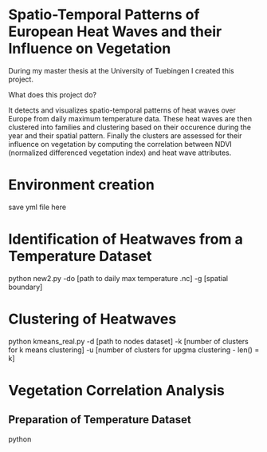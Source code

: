 # Spatio-Temporal Patterns of European Heat Waves and their Influence on Vegetation

During my master thesis at the University of Tuebingen I created this project.

What does this project do? 

It detects and visualizes spatio-temporal patterns of heat waves over Europe from daily maximum temperature data. These heat waves are then clustered into families and clustering based on their occurence during the year and their spatial pattern. Finally the clusters are assessed for their influence on vegetation by computing the correlation between NDVI (normalized differenced vegetation index) and heat wave attributes.

# Environment creation

save yml file here

# Identification of Heatwaves from a Temperature Dataset

python new2.py -do [path to daily max temperature .nc] -g [spatial boundary]

# Clustering of Heatwaves

python kmeans_real.py -d [path to nodes dataset] -k [number of clusters for k means clustering] -u [number of clusters for upgma clustering - len() = k]

# Vegetation Correlation Analysis

## Preparation of Temperature Dataset

python 
